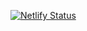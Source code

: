 [![Netlify Status](https://api.netlify.com/api/v1/badges/a74d191d-3d60-4bea-8acd-19e65ab6444a/deploy-status)](https://app.netlify.com/sites/sadiajahan97-tip-calculator-app-main/deploys)
